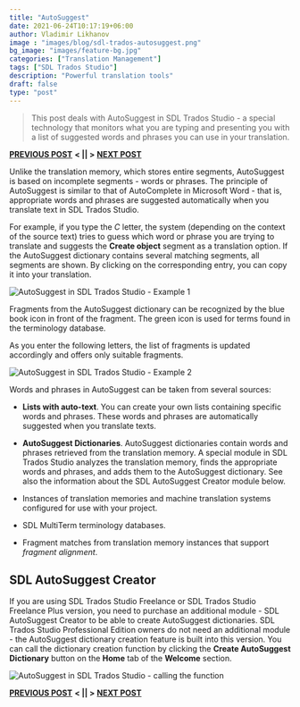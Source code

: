 ```yaml
---
title: "AutoSuggest"
date: 2021-06-24T10:17:19+06:00
author: Vladimir Likhanov
image : "images/blog/sdl-trados-autosuggest.png"
bg_image: "images/feature-bg.jpg"
categories: ["Translation Management"]
tags: ["SDL Trados Studio"]
description: "Powerful translation tools"
draft: false
type: "post"
---
```



> This post deals with AutoSuggest in SDL Trados Studio - a special technology that monitors what
you are typing and presenting you with a list of suggested words and phrases you can use in your
translation.

[**PREVIOUS POST**](/blog/sdl-trados-tm-tb/) **< || >** [**NEXT POST**](/blog/sdl-trados-editions/)

Unlike the translation memory, which stores entire segments, AutoSuggest is based on incomplete
segments - words or phrases. The principle of AutoSuggest is similar to that of AutoComplete in
Microsoft Word - that is, appropriate words and phrases are suggested automatically when you
translate text in SDL Trados Studio.

For example, if you type the *C* letter, the system (depending on the context of the source text)
tries to guess which word or phrase you are trying to translate and suggests the **Create object**
segment as a translation option. If the AutoSuggest dictionary contains several matching segments,
all segments are shown. By clicking on the corresponding entry, you can copy it into your translation.

![AutoSuggest in SDL Trados Studio - Example 1](/images/blog/sdl-autosuggest-example-01.png)

Fragments from the AutoSuggest dictionary can be recognized by the blue book icon in front of the
fragment. The green icon is used for terms found in the terminology database.

As you enter the following letters, the list of fragments is updated accordingly and offers only
suitable fragments.

![AutoSuggest in SDL Trados Studio - Example 2](/images/blog/sdl-autosuggest-example-02.png)

Words and phrases in AutoSuggest can be taken from several sources:

* **Lists with auto-text**. You can create your own lists containing specific words and phrases. These
words and phrases are automatically suggested when you translate texts.

* **AutoSuggest Dictionaries**. AutoSuggest dictionaries contain words and phrases retrieved from
the translation memory. A special module in SDL Trados Studio analyzes the translation memory, finds
the appropriate words and phrases, and adds them to the AutoSuggest dictionary. See also the
information about the SDL AutoSuggest Creator module below.

* Instances of translation memories and machine translation systems configured for use with your
project.

* SDL MultiTerm terminology databases.

* Fragment matches from translation memory instances that support *fragment alignment*.

## SDL AutoSuggest Creator

If you are using SDL Trados Studio Freelance or SDL Trados Studio Freelance Plus version, you need to
purchase an additional module - SDL AutoSuggest Creator to be able to create AutoSuggest dictionaries.
SDL Trados Studio Professional Edition owners do not need an additional module - the AutoSuggest dictionary
creation feature is built into this version. You can call the dictionary creation function by clicking
the **Create AutoSuggest Dictionary** button on the **Home** tab of the **Welcome** section.

![AutoSuggest in SDL Trados Studio - calling the function](/images/blog/sdl-autosuggest-calling-function.png)

[**PREVIOUS POST**](/blog/sdl-trados-tm-tb/) **< || >** [**NEXT POST**](/blog/sdl-trados-editions/)
